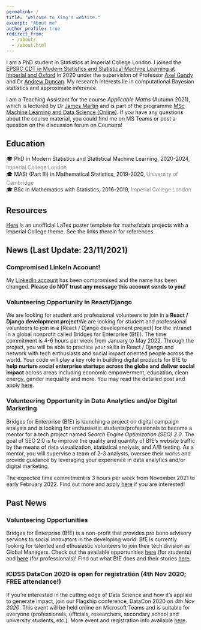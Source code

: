 ```yaml
---
permalink: /
title: "Welcome to Xing's website."
excerpt: "About me"
author_profile: true
redirect_from: 
  - /about/
  - /about.html
---
```


I am a PhD student in Statistics at Imperial College London. I joined the [EPSRC CDT in Modern Statistics and Statistical Machine Learning at Imperial and Oxford](https://statml.io/) in 2020 under the supervision of Professor [Axel Gandy](https://wwwf.imperial.ac.uk/~agandy/) and Dr [Andrew Duncan](http://wwwf.imperial.ac.uk/~aduncan/). My research interests lie in computational Bayesian statistics and approximate inference.

I am a Teaching Assistant for the course *Applicable Maths* (Autumn 2021), which is lectured by Dr [James Martin](https://www.imperial.ac.uk/people/james.martin) and is part of the programme [MSc Machine Learning and Data Science (Online)](https://www.imperial.ac.uk/study/pg/mathematics/machine-learning/). If you have any questions about the course material, you could find me on MS Teams or post a question on the discussion forum on Coursera!

## Education 
:mortar_board: PhD in Modern Statistics and Statistical Machine Learning, 2020-2024, <span style="color:grey">Imperial College London</span> \
:mortar_board: MASt (Part III) in Mathematical Statistics, 2019-2020, <span style="color:grey">University of Cambridge</span> \
:mortar_board: BSc in Mathematics with Statistics, 2016-2019, <span style="color:grey">Imperial College London</span>


## Resources
[Here](https://github.com/XingLLiu/ImperialCollegePosterTemplate) is an unofficial LaTex poster template for maths/stats projects with a Imperial College theme. See the links therein for references.

## News (Last Update: 23/11/2021) 
### Compromised LinkeIn Account!
My [LinkedIn account](https://uk.linkedin.com/in/xingliu97) has been compromised and the name has been changed. **Please do NOT trust any message this account sends to you!**

### Volunteering Opportunity in React/Django
We are looking for student and professional volunteers to join in a **React / Django development project**We are looking for student and professional volunteers to join in a [React / Django development project] for the intranet in a global nonprofit called Bridges for Enterprise (BfE). The time commitment is 4-6 hours per week from January to May 2022. Through the project, you will be able to practice your skills in React / Django and network with tech enthusiasts and social impact oriented people across the world. Your code will play a key role in building digital products for BfE to **help nurture social enterprise startups across the globe and deliver social impact** across areas including economic empowerment, education, clean energy, gender inequality and more. You may read the detailed post and apply [here](https://opps.bridgesforenterprise.com/global/technology/Bfe-Intranet-Engineering/).

### Volunteering Opportunity in Data Analytics and/or Digital Marketing
Bridges for Enterprise (BfE) is launching a project on digital campaign analysis and is looking for enthusiastic students/professionals to become a mentor for a tech project named *Search Engine Optimization (SEO) 2.0*. The goal of SEO 2.0 is to improve the quality and quantity of BfE’s website traffic by the means of data visualization, statistical analysis, and A/B testing. As a mentor, you will supervise a team of 2-3 analysts, oversee their works and provide guidance by leveraging your experience in data analytics and/or digital marketing. 

The expected time commitment is 3 hours per week from November 2021 to early February 2022. Find out more and apply [here](https://opps.bridgesforenterprise.com/global/technology/Digital-Campaign-Analysis/) if you are interested!

## Past News
### Volunteering Opportunities
Bridges for Enterprise (BfE) is a non-profit that provides pro bono advisory services to social innovators in the developing world. BfE is currently looking for talented and ethusiastic volunteers to join their tech division as Global Managers. Check out the available opportunities [here](https://www.bridgesforenterprise.com/students/) (for students) and [here](https://www.bridgesforenterprise.com/professionals/) (for professionals)! Find out what BfE does and their stories [here](https://www.bridgesforenterprise.com/who-we-are/about-us/).  

### ICDSS DataCon 2020 is open for registration (4th Nov 2020; FREE attendance!)
If you’re interested in the cutting edge of Data Science and how it’s applied to generate impact, join our Flagship conference, DataCon 2020 on *4th Nov 2020*. This event will be held online on Microsoft Teams and is suitable for everyone (professionals, officials, researchers, secondary school and university students, etc.). More event and registration info available [here](https://www.imperial.ac.uk/events/125810/datacon-sustainable-recovery-with-data-science/).
